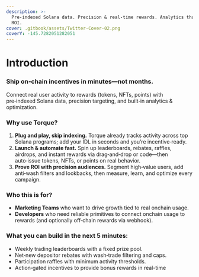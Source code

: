 ```yaml
---
description: >-
  Pre‑indexed Solana data. Precision & real‑time rewards. Analytics that prove
  ROI.
cover: .gitbook/assets/Twitter-Cover-02.png
coverY: -145.7282051282051
---
```


# Introduction

### **Ship on‑chain incentives in minutes—not months.**&#x20;

Connect real user activity to rewards (tokens, NFTs, points) with pre‑indexed Solana data, precision targeting, and built‑in analytics & optimization.

### **Why use Torque?**

1. **Plug and play, skip indexing.** Torque already tracks activity across top Solana programs; add your IDL in seconds and you’re incentive‑ready.&#x20;
2. **Launch & automate fast.** Spin up leaderboards, rebates, raffles, airdrops, and instant rewards via drag‑and‑drop or code—then auto‑issue tokens, NFTs, or points on real behavior.
3. **Prove ROI with precision audiences.** Segment high‑value users, add anti‑wash filters and lookbacks, then measure, learn, and optimize every campaign.&#x20;

### **Who this is for?**

* **Marketing Teams** who want to drive growth tied to real onchain usage.
* **Developers** who need reliable primitives to connect onchain usage to rewards (and optionally off‑chain rewards via webhook).

### **What you can build in the next 5 minutes:**

* Weekly trading leaderboards with a fixed prize pool.
* Net‑new depositor rebates with wash‑trade filtering and caps.
* Participation raffles with minimum activity thresholds.
* Action‑gated incentives to provide bonus rewards in real-time
